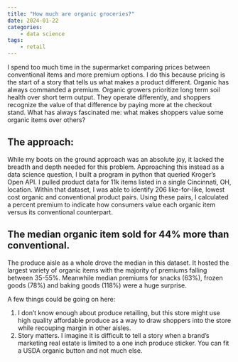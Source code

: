 ```yaml
---
title: "How much are organic groceries?"
date: 2024-01-22
categories:
	- data science
tags:
	- retail
---
```


I spend too much time in the supermarket comparing prices between conventional items and more premium options. I do this because pricing is the start of a story that tells us what makes a product different. Organic has always commanded a premium. Organic growers prioritize long term soil health over short term output. They operate differently, and shoppers recognize the value of that difference by paying more at the checkout stand. What has always fascinated me: what makes shoppers value some organic items over others?

## The approach: 
While my boots on the ground approach was an absolute joy, it lacked the breadth and depth needed for this problem. Approaching this instead as a data science question, I built a program in python that queried Kroger’s Open API. I pulled product data for 11k items listed in a single Cincinnati, OH, location. Within that dataset, I was able to identify 206 like-for-like, lowest cost organic and conventional product pairs. Using these pairs, I calculated a percent premium to indicate how consumers value each organic item versus its conventional counterpart.

## The median organic item sold for 44% more than conventional. 
The produce aisle as a whole drove the median in this dataset. It hosted the largest variety of organic items with the majority of premiums falling between 35-55%. Meanwhile median premiums for snacks (63%), frozen goods (78%) and baking goods (118%) were a huge surprise. 

A few things could be going on here:

1. I don’t know enough about produce retailing, but this store might use high quality affordable produce as a way to draw shoppers into the store while recouping margin in other aisles.
2. Story matters. I imagine it is difficult to tell a story when a brand’s marketing real estate is limited to  a one inch produce sticker. You can fit a USDA organic button and not much else.
